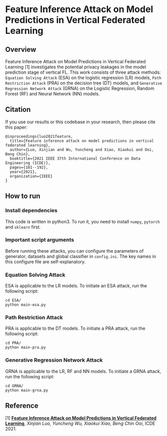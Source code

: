 # Feature Inference Attack on Model Predictions in Vertical Federated Learning

## Overview
Feature Inference Attack on Model Predictions in Vertical Federated Learning [1] investigates the potential privacy leakages in the model prediction stage of vertical FL. This work consists of three attack methods: `Equation Solving Attack` (ESA) on the logistic regression (LR) models, `Path Restriction Attack` (PRA) on the decision tree (DT) models, and `Generative Regression Network Attack` (GRNA) on the Logistic Regression, Random Forest (RF) and Neural Network (NN) models.


## Citation
If you use our results or this codebase in your research, then please cite this paper:
```
@inproceedings{luo2021feature,
  title={Feature inference attack on model predictions in vertical federated learning},
  author={Luo, Xinjian and Wu, Yuncheng and Xiao, Xiaokui and Ooi, Beng Chin},
  booktitle={2021 IEEE 37th International Conference on Data Engineering (ICDE)},
  pages={181--192},
  year={2021},
  organization={IEEE}
}

```

## How to run
### Install dependencies
This code is written in python3.
To run it, you need to install `numpy`, `pytorch` and `sklearn` first.


### Important script arguments
Before running these attacks, you can configure the parameters of generator, datasets and global classifier in `config.ini`. The key names in this configure file are self-explanatory.

  
### Equation Solving Attack
ESA is applicable to the LR models. 
To initiate an ESA attack, run the following script:
```
cd ESA/
python main-esa.py
```

### Path Restriction Attack
PRA is applicable to the DT models. 
To initiate a PRA attack, run the following script:
```
cd PRA/
python main-pra.py
```

### Generative Regression Network Attack
GRNA is applicable to the LR, RF and NN models.
To initiate a GRNA attack, run the following script:
```
cd GRNA/
python main-grna.py
```

## Reference
[1] [**Feature Inference Attack on Model Predictions in Vertical Federated Learning**](https://arxiv.org/abs/2010.10152), *Xinjian Luo, Yuncheng Wu, Xiaokui Xiao, Beng Chin Ooi*, ICDE 2021.
